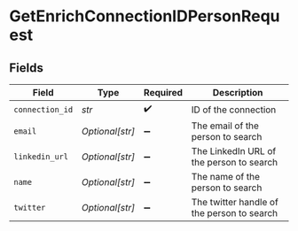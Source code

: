# GetEnrichConnectionIDPersonRequest


## Fields

| Field                                      | Type                                       | Required                                   | Description                                |
| ------------------------------------------ | ------------------------------------------ | ------------------------------------------ | ------------------------------------------ |
| `connection_id`                            | *str*                                      | :heavy_check_mark:                         | ID of the connection                       |
| `email`                                    | *Optional[str]*                            | :heavy_minus_sign:                         | The email of the person to search          |
| `linkedin_url`                             | *Optional[str]*                            | :heavy_minus_sign:                         | The LinkedIn URL of the person to search   |
| `name`                                     | *Optional[str]*                            | :heavy_minus_sign:                         | The name of the person to search           |
| `twitter`                                  | *Optional[str]*                            | :heavy_minus_sign:                         | The twitter handle of the person to search |